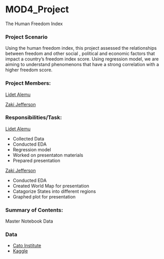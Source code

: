 # MOD4_Project
The Human Freedom Index 


### Project Scenario


 Using the human freedom index, this project assessed the relationships between freedom and other social , political and economic factors that impact a country’s freedom index score. Using regression model, we are aiming to understand phenomenons that have a strong correlation with a higher freedom score. 





### Project Members:
[Lidet Alemu](https://github.com/Lidetsal)

[Zaki Jefferson](https://github.com/jeffersonzaki)

### Responsibilities/Task:
[Lidet Alemu](https://github.com/Lidetsal)

- Collected Data 
- Conducted EDA
- Regression model 
- Worked on presentaton materials 
- Prepared presentation

[Zaki Jefferson](https://github.com/jeffersonzaki)
- Conducted EDA
- Created World Map for presentation 
- Catagorize States into different regions
- Graphed plot for presentation


### Summary of Contents:
Master Notebook
Data

### Data
- [Cato Institute](https://www.cato.org/human-freedom-index-new)
- [Kaggle](https://www.kaggle.com/gsutters/the-human-freedom-index#hfi_cc_2019.csv)
